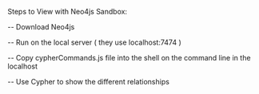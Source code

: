 Steps to View with Neo4js Sandbox:


-- Download Neo4js

-- Run on the local server ( they use localhost:7474 )

-- Copy cypherCommands.js file into the shell on the command line in the localhost

-- Use Cypher to show the different relationships
